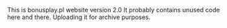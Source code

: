 This is bonusplay.pl website version 2.0
It probably contains unused code here and there. Uploading it for archive purposes.